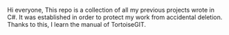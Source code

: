Hi everyone,
This repo is a collection of all my previous projects wrote in C#. It was established in order to protect my work from accidental deletion.
Thanks to this, I learn the manual of TortoiseGIT.
